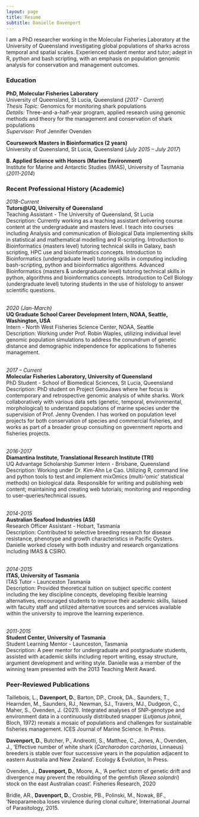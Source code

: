 ```yaml
---
layout: page
title: Resume
subtitle: Danielle Davenport
---
```



I am a PhD researcher working in the Molecular Fisheries Laboratory at the University of Queensland investigating global populations of  sharks across temporal and spatial scales. Experienced student mentor and tutor; adept in R, python and bash scripting, with an emphasis on population genomic analysis for conservation and management outcomes.

### Education

**PhD, Molecular Fisheries Laboratory**<br>
University of Queensland, St Lucia, Queensland (*2017 - Current*)
<br>*Thesis Topic:* Genomics for monitoring shark populations<br>
*Details:* Three-and-a-half-year program, applied research using genomic methods and theory for the management and conservation of shark populations<br>
*Supervisor:* Prof Jennifer Ovenden

**Coursework Masters in Bioinformatics (2 years)**
<br>University of Queensland, St Lucia, Queensland (*July 2015 – July 2017*)    

**B. Applied Science with Honors (Marine Environment)**
<br>Institute for Marine and Antarctic Studies (IMAS), University of Tasmania (*2011-2014*) 

### Recent Professional History (Academic)

*2018-Current*
<br>**Tutors@UQ, University of Queensland** 
<br>Teaching Assistant - The University of Queensland, St Lucia
<br>Description: Currently working as a teaching assistant delivering course content at the undergraduate and masters level. I teach into courses including Analysis and communication of Biological Data implementing skills in statistical and mathematical modelling and R-scripting. Introduction to Bioinformatics (masters level) tutoring technical skills in Galaxy, bash scripting, HPC use and bioinformatics concepts. Introduction to Bioinformatics (undergraduate level) tutoring skills in computing including bash-scripting, python and bioinformatics algorithms. Advanced Bioinformatics (masters & undergraduate level) tutoring technical skills in python, algorithms and bioinformatics concepts. Introduction to Cell Biology (undergraduate level) tutoring students in the use of histology to answer scientific questions.

<br>*2020 (Jan-March)*
<br>**UQ Graduate School Career Development Intern, NOAA, Seattle, Washington, USA**
<br>Intern - North West Fisheries Science Center, NOAA, Seattle
<br>Description: Working under Prof. Robin Waples, utilizing individual level genomic population simulations to address the conundrum of genetic distance and demographic independence for applications to fisheries management.

<br>*2017 – Current*
<br>**Molecular Fisheries Laboratory, University of Queensland**
<br>PhD Student - School of Biomedical Sciences, St Lucia, Queensland
<br>Description: PhD student on Project GenoJaws where her focus is contemporary and retrospective genomic analysis of white sharks. Work collaboratively with various data sets (genetic, temporal, environmental, morphological) to understand populations of marine species under the supervision of Prof. Jenny Ovenden. I has worked on population level projects for both conservation of species and commercial fisheries, and works as part of a broader group consulting on government reports and fisheries projects.

<br>*2016-2017*
<br>**Diamantina Institute, Translational Research Institute (TRI)**
<br>UQ Advantage Scholarship Summer Intern - Brisbane, Queensland
<br>Description: Working under Dr. Kim-Ahn Le Cao. Utilizing R, command line and python tools to test and implement mixOmics (multi-‘omic’ statistical methods) on biological data. Responsible for writing and publishing web content; maintaining and creating web tutorials; monitoring and responding to user-queries/technical issues.

<br>*2014-2015*
<br>**Australian Seafood Industries (ASI)**
<br>Research Officer Assistant - Hobart, Tasmania
<br>Description: Contributed to selective breeding research for disease resistance, phenotype and growth characteristics in Pacific Oysters. Danielle worked closely with both industry and research organizations including IMAS & CSIRO.

<br>*2014-2015*
<br>**ITAS, University of Tasmania**
<br>ITAS Tutor - Launceston Tasmania
<br>Description: Provided theoretical tuition on subject specific content including the key discipline concepts, developing flexible learning alternatives, encouraged students to improve their academic skills, liaised with faculty staff and utilized alternative sources and services available within the university to improve the learning experience.


<br>*2011-2015*
<br>**Student Center, University of Tasmania**
<br>Student Learning Mentor - Launceston, Tasmania
<br>Description: A peer mentor for undergraduate and postgraduate students, assisted with academic skills including report writing, essay structure, argument development and writing style. Danielle was a member of the winning team presented with the 2013 Teaching Merit Award.


### Peer-Reviewed Publications

Taillebois, L., **Davenport, D.**, Barton, DP., Crook, DA., Saunders, T., Hearnden, M., Saunders, RJ., Newman, SJ., Travers, MJ., Dudgeon, C., Maher, S., Ovenden, J. (2021). Integrated analyses of SNP-genotype and environment data in a continuously distributed snapper (*Lutjanus johnii*, Bloch, 1972) reveals a mosaic of populations and challenges for sustainable fisheries management. ICES Journal of Marine Science. In Press.

**Davenport, D.**, Butcher, P., Andreotti, S., Matthee, C., Jones, A., Ovenden, J., ‘Effective number of white shark (*Carcharodon carcharias*, Linnaeus) breeders is stable over four successive years in the population adjacent to eastern Australia and New Zealand’. Ecology & Evolution, In Press.

Ovenden, J., **Davenport, D.**, Moore, A., ‘A perfect storm of genetic drift and divergence may prevent the rebuilding of the gemfish (*Rexea solandri*) stock on the east Australian coast’. Fisheries Research, 2020

Bridle, AR., **Davenport, D.**, Crosbie, PB., Polinski, M., Nowak, BF., ‘Neoparameoba loses virulence during clonal culture’, International Journal of Parasitology, 2015.
